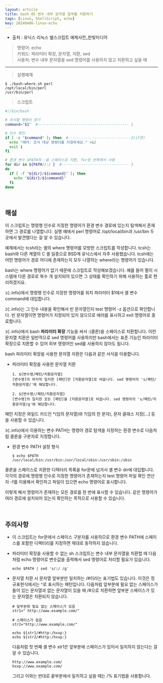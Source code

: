 ```yaml
---
layout: article
title: bash_05 변수 내부 문자열 일부를 치환하기
tags: [Linux, ShellScript, echo]
key: 20240406-linux-echo
---
```


- 출처 : 유닉스 리눅스 쉘스크립트 예제사전_한빛미디어

> 명령어: echo  
> 키워드: 파라미터 확장, 문자열, 치환, sed  
> 사용처: 변수 내부 문자열을 sed 명령어를 사용하지 않고 치환하고 싶을 때

--- 

> 실행예제

```
$ ./bash-where.sh perl
/opt/local/bin/perl
/usr/bin/perl
```

> 스크립트

```bash
#!/bin/bash

# 조사할 명령어 얻기
command="$1"  #------------------------------------------ 1

# 인수 확인
if [ -z "$command" ]; then  #-----------------------------2(if문) 
  echo "에러: 조사 대상 명령어를 지정하세요." >&2
  exit 1
fi

# 환경 변수 $PATH의 :을 스페이스로 치환, for문 반복에서 사용
for dir in ${PATH//:/ }  #------------------------------- 3
do
  if [ -f "${dir}/${command}" ]; then
    echo "${dir}/${command}"
  fi
done
```

&nbsp;
&nbsp;

## **해설**

이 스크립트는 명령행 인수로 지정한 명령어가 환경 변수 경로에 있는지 탐색해서 존재하면 그 경로를 나열합니다. 실행 예에서 perl 명령어로 /opt/local/bin과 /usr/bin 두 곳에서 발견했다는 걸 알 수 있습니다.

예제에서는 tcsh라는 셸의 where 명령어를 모방한 스크립트를 작성합니다. tcsh는 bash와 다른 계열의 C 셸 일종으로 BSD계 유닉스에서 자주 사용했습니다. tcsh에는 어떤 명령어가 경로 어디에 존재하는지 모두 나열하는 where라는 명령어가 있습니다.

bash는 where 명령어가 없기 때문에 스크립트로 작성해보겠습니다. 예를 들어 펄이 시스템에 다른 경로로 복수 개 설치되어 있으면 그 상태를 확인하기 위해 사용하는 툴로 편리하겠지요.

`1`{:.info}에서 명령행 인수로 지정한 명령어를 위치 파라미터 $1에서 셸 변수 command에 대입합니다. 

`2`{:.info}는 그 인수 내용을 확인해서 빈 문자열인지 test 명령어 -z 옵션으로 확인합니다. 빈 문자열이면 명령어가 지정되어 있지 않으므로 에러를 표시하고 exit 명령어로 종료합니다.

`3`{:.info}에서 bash **파라미터 확장** 기능을 써서 :(콜론)을 스페이스로 치환합니다. 이런 문자열 치환은 일반적으로 sed 명령어를 사용하지만 bash에서는 표준 기능인 파라미터 확장으로 치환할 수 있어 외부 명령어인 sed를 사용하지 않아도 됩니다.

bash 파라미터 확장을 사용한 문자열 치환은 다음과 같은 서식을 이용합니다.

- 파라미터 확장을 사용한 문자열 치환

  ```
  1. ${변수명/패턴/치환문자열}
  [변수명]의 마지막 일치한 [패턴]만 [치환문자열]로 바꿉니다. sed 명령어의 's/패턴/치환문자열/'에 해당합니다.

  2. ${변수명//패턴/치환문자열}
  [변수명]의 일치한 모든 [패턴]을 [치환문자열]로 바꿉니다. sed 명령어의 's/패턴/치환문자열/g'에 해당합니다.
  ```

패턴 지정은 와일드 카드인 *(임의 문자열)와 ?(임의 한 문자), 문자 클래스 지정[...] 등을 사용할 수 있습니다.

`3`{:.info}에서 이용하는 변수 PATH는 명령어 경로 탐색을 지정하는 환경 변수로 다음처럼 콜론을 구분자로 지정합니다.

- 환경 변수 PATH 설정 형식

  ```
  $ echo $PATH
  /usr/local/bin:/usr/bin:/usr/local/sbin:/usr/sbin:/sbin
  ```

콜론을 스페이스로 치환한 디렉터리 목록을 for문에 넘겨서 셸 변수 dir에 대입합니다. 각각의 경로에 명령행 인수로 지정한 명령어가 존재하는지 test 명령어 파일 확인 연산자 -f를 이용해서 확인하고 파일이 있으면 echo 명령어로 표시합니다.

이렇게 해서 명령어가 존재하는 모든 경로를 한 번에 표시할 수 있습니다. 같은 명령어가 여러 경로에 설치되어 있는지 확인하는 목적으로 사용할 수 있습니다.

&nbsp;
&nbsp;

## **주의사항**

- 이 스크립트는 for문에서 스페이스 구분자를 사용하므로 환경 변수 PATH에 스페이스를 포함한 디렉터리를 지정하면 제대로 동작하지 않습니다.

- 파라미터 확장을 사용할 수 없는 sh 스크립트는 변수 내부 문자열을 치환할 때 다음처럼 echo 명령어로 변숫값을 출력해서 sed 명령어로 처리할 필요가 있습니다.

  ```
  echo $PATH | sed 's/:/ /g'
  ```

- 문자열 치환 시 문자열 앞부분만 일치하는 /#이라는 표기법도 있습니다. 이것은 정규표현식에서는 ^로 표시하는 패턴입니다. 다음처럼 앞부분에 필요 없는 스페이스가 들어 있는 문자열과 없는 문자열이 있을 때 /#으로 치환하면 앞부분 스페이스가 있는 문자열은 치환되지 않습니다.

  ```
  # 앞부분에 필요 없는 스페이스가 있음
  str1=" http://www.example.com/"

  # 스페이스가 없음
  str2="http://www.example.com/"

  echo ${str1/#http:/hxxp:}
  echo ${str2/#http:/hxxp:}
  ```

  다음처럼 첫 번째 셸 변수 str1은 앞부분에 스페이스가 있어서 일치하지 않는다는 걸 알 수 있습니다.

  ```
  http://www.example.com/
  hxxp://www.example.com/
  ```

  그리고 이와는 반대로 끝부분에서 일치하고 싶을 때는 /% 표기법을 사용합니다.
